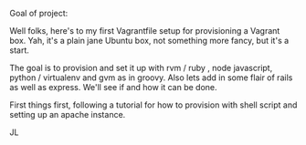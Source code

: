 Goal of project:

Well folks, here's to my first Vagrantfile setup for provisioning a Vagrant box.  Yah, it's a plain jane Ubuntu box, not something more fancy, but it's a start.  

The goal is to provision and set it up with rvm / ruby , node javascript, python / virtualenv and gvm as in groovy.  Also lets add in some flair of rails as well as express.  We'll see if and how it can be done.  

First things first, following a tutorial for how to provision with shell script and setting up an apache instance.  


JL
